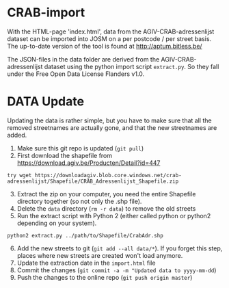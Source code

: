 CRAB-import
===========

With the HTML-page 'index.html', data from the AGIV-CRAB-adressenlijst dataset can be imported into JOSM on a per postcode / per street basis. The up-to-date version of the tool is found at http://aptum.bitless.be/

The JSON-files in the data folder are derived from the AGIV-CRAB-adressenlijst dataset using the python import script `extract.py`. So they fall under the Free Open Data License Flanders v1.0.

DATA Update
===========

Updating the data is rather simple, but you have to make sure that all the removed streetnames are actually gone, and that the new streetnames are added.

1. Make sure this git repo is updated (`git pull`)
2. First download the shapefile from https://download.agiv.be/Producten/Detail?id=447
  ```
  try wget https://downloadagiv.blob.core.windows.net/crab-adressenlijst/Shapefile/CRAB_Adressenlijst_Shapefile.zip
  ```
3. Extract the zip on your computer, you need the entire Shapefile directory together (so not only the .shp file).
4. Delete the `data` directory (`rm -r data`) to remove the old streets
5. Run the extract script with Python 2 (either called python or python2 depending on your system).
  ```
  python2 extract.py ../path/to/Shapefile/CrabAdr.shp
  ```
6. Add the new streets to git (`git add --all data/*`). If you forget this step, places where new streets are created won't load anymore.
7. Update the extraction date in the `import.html` file
8. Commit the changes (`git commit -a -m "Updated data to yyyy-mm-dd`)
9. Push the changes to the online repo (`git push origin master`)
